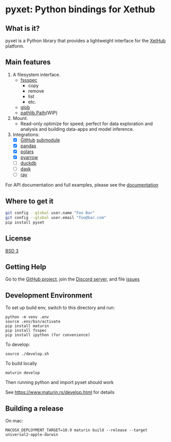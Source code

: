 # pyxet: Python bindings for Xethub

## What is it?
pyxet is a Python library that provides a lightweight interface for the [XetHub](https://xethub.com/) platform.

## Main features
1. A filesystem interface.
    * [fssspec](https://filesystem-spec.readthedocs.io)
        * copy
        * remove
        * list
        * etc.
    * [glob](https://docs.python.org/3/library/glob.html)
    * [pathlib.Path](https://docs.python.org/3/library/pathlib.html)(WIP)
2. Mount.
    * Read-only optimize for speed; perfect for data exploration and analysis and building data-apps and model
      inference.
3. Integrations:
    - [x] [GitHub](https://github.com) [submodule](https://git-scm.com/book/en/v2/Git-Tools-Submodules)
    - [x] [pandas](https://pandas.pydata.org)
    - [x] [polars](https://pola-rs.github.io/polars-book/)
    - [x] [pyarrow](https://arrow.apache.org/docs/python/)
    - [ ] [duckdb](https://duckdb.org/)
    - [ ] [dask](https://dask.org/)
    - [ ] [ray](https://ray.io/)

For API documentation and full examples, please see the [documentation](https://pyxet.readthedocs.io/en/latest/)

## Where to get it
```sh
git config --global user.name "Foo Bar"
git config --global user.email "foo@bar.com"
pip install pyxet
```
## License
[BSD 3](LICENSE)

## Getting Help
Go to the [GitHub project](https://github.com/xetdata/pyxet/), join the
[Discord server](https://discord.gg/KCzmjDaDdC), and file
[issues](https://github.com/xetdata/pyxet/issues)

Development Environment
-----------------------
To set up build env, switch to this directory and run:
```
python -m venv .env
source .env/bin/activate
pip install maturin
pip install fsspec
pip install ipython (for convenience)
```

To develop:
```
source ./develop.sh
```

To build locally
```
maturin develop
```


Then running python and import pyxet should work

See https://www.maturin.rs/develop.html for details

Building a release
------------------
On mac:
```
MACOSX_DEPLOYMENT_TARGET=10.9 maturin build --release --target universal2-apple-darwin
```
